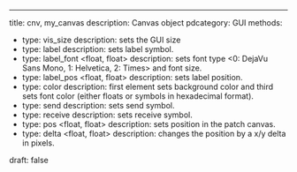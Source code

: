 ---
title: cnv, my_canvas
description: Canvas object
pdcategory: GUI
methods:
- type: vis_size <float>
  description: sets the GUI size
- type: label <symbol>
  description: sets label symbol.
- type: label_font <float, float>
  description: sets font type <0: DejaVu Sans Mono, 1: Helvetica, 2: Times> and font size.
- type: label_pos <float, float>
  description: sets label position.
- type: color <list>
  description: first element sets background color and third sets font color (either floats or symbols in hexadecimal format).
- type: send <symbol>
  description: sets send symbol.
- type: receive <symbol>
  description: sets receive symbol.
- type: pos <float, float>
  description: sets position in the patch canvas.
- type: delta <float, float>
  description: changes the position by a x/y delta in pixels.

draft: false